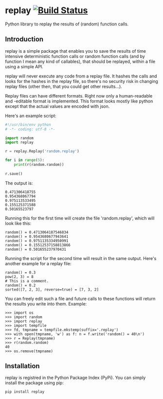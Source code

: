 # replay [![Build Status](https://travis-ci.org/messersm/replay.svg?branch=master)](https://travis-ci.org/messersm/replay)

Python library to replay the results of (random) function calls.

## Introduction

replay is a simple package that enables you to save the results of
time intensive deterministic function calls or random function calls
(and by function I mean any kind of callables), that should be replayed,
within a file using a simple API.

replay will never execute any code from a replay file. It hashes the
calls and looks for the hashes in the replay file, so there's no
security risk in changing replay files (other then, that you could
get other results...).

Replay files can have different formats. Right now only a human-readable
and -editable format is implemented. This format looks mostly like python
except that the actual values are encoded with json.

Here's an example script:

```python
#!/usr/bin/env python
# -*- coding: utf-8 -*-

import random
import replay

r = replay.Replay('random.replay')

for i in range(5):
    print(r(random.random))
    
r.save()
```

The output is:

```
0.471306418755
0.954368067794
0.975113533495
0.155125371588
0.50165523797
```

Running this for the first time will create the file 'random.replay',
which will look like this:

```
random() = 0.4713064187546834
random() = 0.9543680677943641
random() = 0.9751135334950991
random() = 0.15512537158813866
random() = 0.501655237970431
```

Running the script for the second time will result in the same output.
Here's another example for a replay file:
```
random() = 0.3
pow(2, 3) = 8
# This is a comment.
random() = 0.2
sorted([7, 2, 3], reverse=true) = [7, 3, 2]
```

You can freely edit such a file and future calls to these functions
will return the results you write into them. Example:
```
>>> import os
>>> import random
>>> import replay
>>> import tempfile
>>> fd, tmpname = tempfile.mkstemp(suffix='.replay')
>>> with open(tmpname, 'w') as f: n = f.write('random() = 40\n')
>>> r = Replay(tmpname)
>>> r(random.random)
40
>>> os.remove(tmpname)
```

## Installation

replay is registred in the Python Package Index (PyPi). You can simply
install the package using pip:

```shell
pip install replay
```
